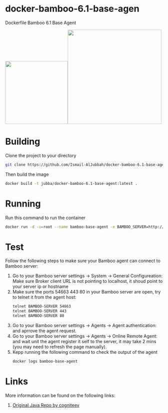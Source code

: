 # docker-bamboo-6.1-base-agen
Dockerfile Bamboo 6.1 Base Agent

<img width="200" src="https://www.docker.com/sites/default/files/Whale%20Logo332_5.png"/><img width="300" src="https://wac-cdn.atlassian.com/dam/jcr:4f99ae3f-808f-44f1-9647-2b7cb87bb0e6/bamboo_rgb_slate.png?cdnVersion=fr"/>

# Building
Clone the project to your directory
```bash
git clone https://github.com/Ismail-AlJubbah/docker-bamboo-6.1-base-agent
```
Then build the image
```bash
docker build -t jubba/docker-bamboo-6.1-base-agent:latest .
```

# Running
Run this command to run the container 
```bash
docker run -d -u=root --name bamboo-base-agent -e BAMBOO_SERVER=http://YOUR-BAMBOO-SERVER-URL:PORT/agentServer/ jubba/docker-bamboo-agent-android:latest
```
# Test
Follow the following steps to make sure your Bamboo agent can connect to Bamboo server:
1. Go to your Bamboo server settings -> System -> General Configureation: 
   Make sure Broker client URL is not pointing to localhost, it shoud point to your server ip or hostname
2. Make sure the ports 54663 443 80 in your Bamboo server are open, try to telnet it from the agent host:
   ```bash
   telnet BAMBOO-SERVER 54663
   telnet BAMBOO-SERVER 443
   telnet BAMBOO-SERVER 80
   ```
 3. Go to your Bamboo server settings -> Agents -> Agent authentication: and aprrove the agent request.
 4. Go to your Bamboo server settings -> Agents -> Online Remote Agent: and wait unit the agent register it self to the server, it may take 2 mins (you may need to refresh the page manually).
 5. Kepp running the following command to check the output of the agent
    ```bash
    docker logs bamboo-base-agent
    ```
  
# Links
More information can be found on the following links:

1. [Original Java Repo by cogniteev](https://github.com/cogniteev/docker-oracle-java/tree/master/oracle-java8)
